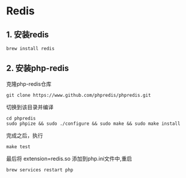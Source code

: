 # Redis

## 1. 安装redis
```
brew install redis
```

## 2. 安装php-redis
克隆php-redis仓库
```
git clone https://www.github.com/phpredis/phpredis.git
```
切换到该目录并编译
```
cd phpredis
sudo phpize && sudo ./configure && sudo make && sudo make install
```
完成之后，执行
```
make test
```
最后将 extension=redis.so 添加到php.ini文件中,重启
```
brew services restart php